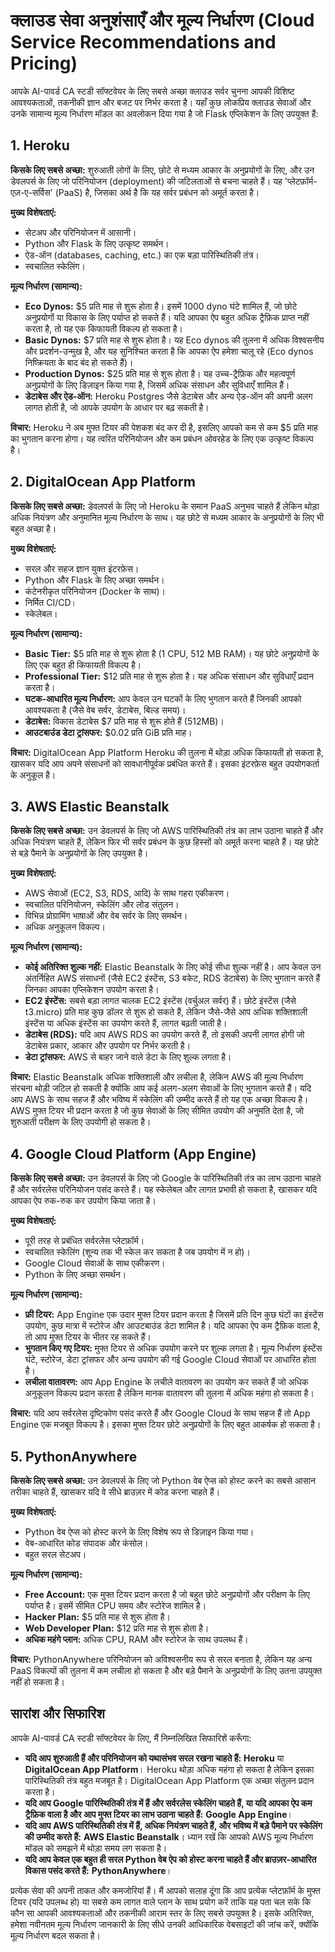 # क्लाउड सेवा अनुशंसाएँ और मूल्य निर्धारण (Cloud Service Recommendations and Pricing)

आपके AI-पावर्ड CA स्टडी सॉफ्टवेयर के लिए सबसे अच्छा क्लाउड सर्वर चुनना आपकी विशिष्ट आवश्यकताओं, तकनीकी ज्ञान और बजट पर निर्भर करता है। यहाँ कुछ लोकप्रिय क्लाउड सेवाओं और उनके सामान्य मूल्य निर्धारण मॉडल का अवलोकन दिया गया है जो Flask एप्लिकेशन के लिए उपयुक्त हैं:

## 1. Heroku

**किसके लिए सबसे अच्छा:** शुरुआती लोगों के लिए, छोटे से मध्यम आकार के अनुप्रयोगों के लिए, और उन डेवलपर्स के लिए जो परिनियोजन (deployment) की जटिलताओं से बचना चाहते हैं। यह 'प्लेटफ़ॉर्म-एज़-ए-सर्विस' (PaaS) है, जिसका अर्थ है कि यह सर्वर प्रबंधन को अमूर्त करता है।

**मुख्य विशेषताएं:**
*   सेटअप और परिनियोजन में आसानी।
*   Python और Flask के लिए उत्कृष्ट समर्थन।
*   ऐड-ऑन (databases, caching, etc.) का एक बड़ा पारिस्थितिकी तंत्र।
*   स्वचालित स्केलिंग।

**मूल्य निर्धारण (सामान्य):**
*   **Eco Dynos:** $5 प्रति माह से शुरू होता है। इसमें 1000 dyno घंटे शामिल हैं, जो छोटे अनुप्रयोगों या विकास के लिए पर्याप्त हो सकते हैं। यदि आपका ऐप बहुत अधिक ट्रैफ़िक प्राप्त नहीं करता है, तो यह एक किफायती विकल्प हो सकता है।
*   **Basic Dynos:** $7 प्रति माह से शुरू होता है। यह Eco dynos की तुलना में अधिक विश्वसनीय और प्रदर्शन-उन्मुख है, और यह सुनिश्चित करता है कि आपका ऐप हमेशा चालू रहे (Eco dynos निष्क्रियता के बाद बंद हो सकते हैं)।
*   **Production Dynos:** $25 प्रति माह से शुरू होता है। यह उच्च-ट्रैफ़िक और महत्वपूर्ण अनुप्रयोगों के लिए डिज़ाइन किया गया है, जिसमें अधिक संसाधन और सुविधाएँ शामिल हैं।
*   **डेटाबेस और ऐड-ऑन:** Heroku Postgres जैसे डेटाबेस और अन्य ऐड-ऑन की अपनी अलग लागत होती है, जो आपके उपयोग के आधार पर बढ़ सकती है।

**विचार:** Heroku ने अब मुफ्त टियर की पेशकश बंद कर दी है, इसलिए आपको कम से कम $5 प्रति माह का भुगतान करना होगा। यह त्वरित परिनियोजन और कम प्रबंधन ओवरहेड के लिए एक उत्कृष्ट विकल्प है।

## 2. DigitalOcean App Platform

**किसके लिए सबसे अच्छा:** डेवलपर्स के लिए जो Heroku के समान PaaS अनुभव चाहते हैं लेकिन थोड़ा अधिक नियंत्रण और अनुमानित मूल्य निर्धारण के साथ। यह छोटे से मध्यम आकार के अनुप्रयोगों के लिए भी बहुत अच्छा है।

**मुख्य विशेषताएं:**
*   सरल और सहज ज्ञान युक्त इंटरफ़ेस।
*   Python और Flask के लिए अच्छा समर्थन।
*   कंटेनरीकृत परिनियोजन (Docker के साथ)।
*   निर्मित CI/CD।
*   स्केलेबल।

**मूल्य निर्धारण (सामान्य):**
*   **Basic Tier:** $5 प्रति माह से शुरू होता है (1 CPU, 512 MB RAM)। यह छोटे अनुप्रयोगों के लिए एक बहुत ही किफायती विकल्प है।
*   **Professional Tier:** $12 प्रति माह से शुरू होता है। यह अधिक संसाधन और सुविधाएँ प्रदान करता है।
*   **घटक-आधारित मूल्य निर्धारण:** आप केवल उन घटकों के लिए भुगतान करते हैं जिनकी आपको आवश्यकता है (जैसे वेब सर्वर, डेटाबेस, बिल्ड समय)।
*   **डेटाबेस:** विकास डेटाबेस $7 प्रति माह से शुरू होते हैं (512MB)।
*   **आउटबाउंड डेटा ट्रांसफर:** $0.02 प्रति GiB प्रति माह।

**विचार:** DigitalOcean App Platform Heroku की तुलना में थोड़ा अधिक किफायती हो सकता है, खासकर यदि आप अपने संसाधनों को सावधानीपूर्वक प्रबंधित करते हैं। इसका इंटरफ़ेस बहुत उपयोगकर्ता के अनुकूल है।

## 3. AWS Elastic Beanstalk

**किसके लिए सबसे अच्छा:** उन डेवलपर्स के लिए जो AWS पारिस्थितिकी तंत्र का लाभ उठाना चाहते हैं और अधिक नियंत्रण चाहते हैं, लेकिन फिर भी सर्वर प्रबंधन के कुछ हिस्सों को अमूर्त करना चाहते हैं। यह छोटे से बड़े पैमाने के अनुप्रयोगों के लिए उपयुक्त है।

**मुख्य विशेषताएं:**
*   AWS सेवाओं (EC2, S3, RDS, आदि) के साथ गहरा एकीकरण।
*   स्वचालित परिनियोजन, स्केलिंग और लोड संतुलन।
*   विभिन्न प्रोग्रामिंग भाषाओं और वेब सर्वर के लिए समर्थन।
*   अधिक अनुकूलन विकल्प।

**मूल्य निर्धारण (सामान्य):**
*   **कोई अतिरिक्त शुल्क नहीं:** Elastic Beanstalk के लिए कोई सीधा शुल्क नहीं है। आप केवल उन अंतर्निहित AWS संसाधनों (जैसे EC2 इंस्टेंस, S3 बकेट, RDS डेटाबेस) के लिए भुगतान करते हैं जिनका आपका एप्लिकेशन उपयोग करता है।
*   **EC2 इंस्टेंस:** सबसे बड़ा लागत चालक EC2 इंस्टेंस (वर्चुअल सर्वर) हैं। छोटे इंस्टेंस (जैसे t3.micro) प्रति माह कुछ डॉलर से शुरू हो सकते हैं, लेकिन जैसे-जैसे आप अधिक शक्तिशाली इंस्टेंस या अधिक इंस्टेंस का उपयोग करते हैं, लागत बढ़ती जाती है।
*   **डेटाबेस (RDS):** यदि आप AWS RDS का उपयोग करते हैं, तो इसकी अपनी लागत होगी जो डेटाबेस प्रकार, आकार और उपयोग पर निर्भर करती है।
*   **डेटा ट्रांसफर:** AWS से बाहर जाने वाले डेटा के लिए शुल्क लगता है।

**विचार:** Elastic Beanstalk अधिक शक्तिशाली और लचीला है, लेकिन AWS की मूल्य निर्धारण संरचना थोड़ी जटिल हो सकती है क्योंकि आप कई अलग-अलग सेवाओं के लिए भुगतान करते हैं। यदि आप AWS के साथ सहज हैं और भविष्य में स्केलिंग की उम्मीद करते हैं तो यह एक अच्छा विकल्प है। AWS मुफ्त टियर भी प्रदान करता है जो कुछ सेवाओं के लिए सीमित उपयोग की अनुमति देता है, जो शुरुआती परीक्षण के लिए उपयोगी हो सकता है।

## 4. Google Cloud Platform (App Engine)

**किसके लिए सबसे अच्छा:** उन डेवलपर्स के लिए जो Google के पारिस्थितिकी तंत्र का लाभ उठाना चाहते हैं और सर्वरलेस परिनियोजन पसंद करते हैं। यह स्केलेबल और लागत प्रभावी हो सकता है, खासकर यदि आपका ऐप रुक-रुक कर उपयोग किया जाता है।

**मुख्य विशेषताएं:**
*   पूरी तरह से प्रबंधित सर्वरलेस प्लेटफ़ॉर्म।
*   स्वचालित स्केलिंग (शून्य तक भी स्केल कर सकता है जब उपयोग में न हो)।
*   Google Cloud सेवाओं के साथ एकीकरण।
*   Python के लिए अच्छा समर्थन।

**मूल्य निर्धारण (सामान्य):**
*   **फ्री टियर:** App Engine एक उदार मुफ्त टियर प्रदान करता है जिसमें प्रति दिन कुछ घंटों का इंस्टेंस उपयोग, कुछ मात्रा में स्टोरेज और आउटबाउंड डेटा शामिल है। यदि आपका ऐप कम ट्रैफ़िक वाला है, तो आप मुफ्त टियर के भीतर रह सकते हैं।
*   **भुगतान किए गए टियर:** मुफ्त टियर से अधिक उपयोग करने पर शुल्क लगता है। मूल्य निर्धारण इंस्टेंस घंटे, स्टोरेज, डेटा ट्रांसफर और अन्य उपयोग की गई Google Cloud सेवाओं पर आधारित होता है।
*   **लचीला वातावरण:** आप App Engine के लचीले वातावरण का उपयोग कर सकते हैं जो अधिक अनुकूलन विकल्प प्रदान करता है लेकिन मानक वातावरण की तुलना में अधिक महंगा हो सकता है।

**विचार:** यदि आप सर्वरलेस दृष्टिकोण पसंद करते हैं और Google Cloud के साथ सहज हैं तो App Engine एक मजबूत विकल्प है। इसका मुफ्त टियर छोटे अनुप्रयोगों के लिए बहुत आकर्षक हो सकता है।

## 5. PythonAnywhere

**किसके लिए सबसे अच्छा:** उन डेवलपर्स के लिए जो Python वेब ऐप्स को होस्ट करने का सबसे आसान तरीका चाहते हैं, खासकर यदि वे सीधे ब्राउज़र में कोड करना चाहते हैं।

**मुख्य विशेषताएं:**
*   Python वेब ऐप्स को होस्ट करने के लिए विशेष रूप से डिज़ाइन किया गया।
*   वेब-आधारित कोड संपादक और कंसोल।
*   बहुत सरल सेटअप।

**मूल्य निर्धारण (सामान्य):**
*   **Free Account:** एक मुफ्त टियर प्रदान करता है जो बहुत छोटे अनुप्रयोगों और परीक्षण के लिए पर्याप्त है। इसमें सीमित CPU समय और स्टोरेज शामिल है।
*   **Hacker Plan:** $5 प्रति माह से शुरू होता है।
*   **Web Developer Plan:** $12 प्रति माह से शुरू होता है।
*   **अधिक महंगे प्लान:** अधिक CPU, RAM और स्टोरेज के साथ उपलब्ध हैं।

**विचार:** PythonAnywhere परिनियोजन को अविश्वसनीय रूप से सरल बनाता है, लेकिन यह अन्य PaaS विकल्पों की तुलना में कम लचीला हो सकता है और बड़े पैमाने के अनुप्रयोगों के लिए उतना उपयुक्त नहीं हो सकता है।

## सारांश और सिफारिश

आपके AI-पावर्ड CA स्टडी सॉफ्टवेयर के लिए, मैं निम्नलिखित सिफारिशें करूँगा:

*   **यदि आप शुरुआती हैं और परिनियोजन को यथासंभव सरल रखना चाहते हैं:** **Heroku** या **DigitalOcean App Platform**। Heroku थोड़ा अधिक महंगा हो सकता है लेकिन इसका पारिस्थितिकी तंत्र बहुत मजबूत है। DigitalOcean App Platform एक अच्छा संतुलन प्रदान करता है।
*   **यदि आप Google पारिस्थितिकी तंत्र में हैं और सर्वरलेस स्केलिंग चाहते हैं, या यदि आपका ऐप कम ट्रैफ़िक वाला है और आप मुफ्त टियर का लाभ उठाना चाहते हैं:** **Google App Engine**।
*   **यदि आप AWS पारिस्थितिकी तंत्र में हैं, अधिक नियंत्रण चाहते हैं, और भविष्य में बड़े पैमाने पर स्केलिंग की उम्मीद करते हैं:** **AWS Elastic Beanstalk**। ध्यान रखें कि आपको AWS मूल्य निर्धारण मॉडल को समझने में थोड़ा समय लग सकता है।
*   **यदि आप केवल एक बहुत ही सरल Python वेब ऐप को होस्ट करना चाहते हैं और ब्राउज़र-आधारित विकास पसंद करते हैं:** **PythonAnywhere**।

प्रत्येक सेवा की अपनी ताकत और कमजोरियां हैं। मैं आपको सलाह दूंगा कि आप प्रत्येक प्लेटफ़ॉर्म के मुफ्त टियर (यदि उपलब्ध हो) या सबसे कम लागत वाले प्लान के साथ प्रयोग करें ताकि यह पता चल सके कि कौन सा आपकी आवश्यकताओं और तकनीकी आराम स्तर के लिए सबसे उपयुक्त है। इसके अतिरिक्त, हमेशा नवीनतम मूल्य निर्धारण जानकारी के लिए सीधे उनकी आधिकारिक वेबसाइटों की जांच करें, क्योंकि मूल्य निर्धारण बदल सकता है।

